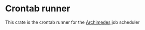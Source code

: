 # Crontab runner

This crate is the crontab runner for the [Archimedes](docs.rs/archimedes) job scheduler
